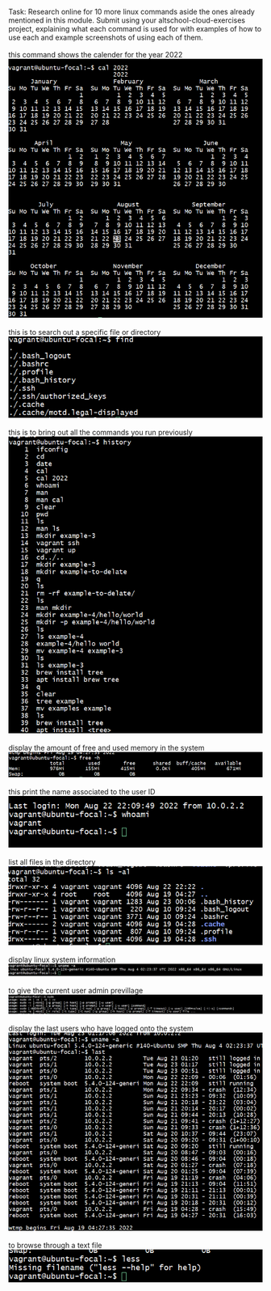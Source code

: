 Task: Research online for 10 more linux commands aside the ones already mentioned in this module. Submit using your altschool-cloud-exercises project, 
explaining what each command is used for with examples of how to use each and example screenshots of using each of them.
<br><br>
this command shows the calender for the year 2022
![this is the dhcp running screenshoot](./images/cal%202022.png)
<br><br>
this is to search out a specific file or directory
![this is the dhcp running screenshoot](./images/find.png)
<br><br>
this is to bring out all the commands you run previously
![this is the dhcp running screenshoot](./images/history.png)
<br><br>
display the amount of free and used memory in the system
![this is the dhcp running screenshoot](./images/free%20-h.png)
<br><br>
this print the name associated to the user ID
![this is the dhcp running screenshoot](./images/whoami.png)
<br><br>
list all files in the directory
![this is the dhcp running screenshoot](./images/la%20-al.png)
<br><br>
display linux system information
![this is the dhcp running screenshoot](./images/uname%20-a.png)
<br><br>
to give the current user admin previllage
![this is the dhcp running screenshoot](./images/sudo.png)
<br><br>
display the last users who have logged onto the system
![this is the dhcp running screenshoot](./images/last.png)
<br><br>
to browse through a text file
![this is the dhcp running screenshoot](./images/less.png)